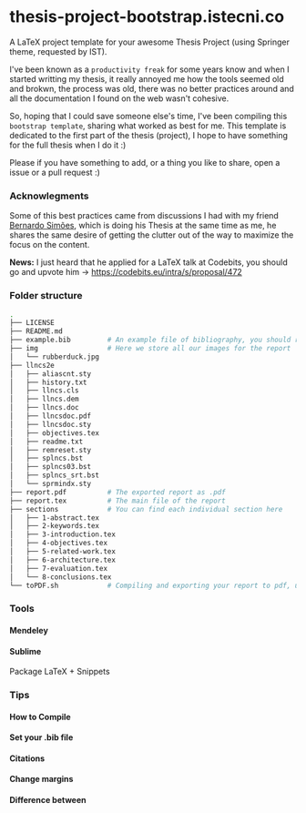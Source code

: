 thesis-project-bootstrap.istecni.co
===================================

A LaTeX project template for your awesome Thesis Project (using Springer theme, requested  by IST).

I've been known as a `productivity freak` for some years know and when I started writting my thesis, it really annoyed me how the tools seemed old and brokwn, the process was old, there was no better practices around and all the documentation I found on the web wasn't cohesive. 

So, hoping that I could save someone else's time, I've been compiling this `bootstrap template`, sharing what worked as best for me. This template is dedicated to the first part of the thesis (project), I hope to have something for the full thesis when I do it :)

Please if you have something to add, or a thing you like to share, open a issue or a pull request :)

### Acknowlegments 

Some of this best practices came from discussions I had with my friend [Bernardo Simões](https://github.com/golfadas), which is doing his Thesis at the same time as me, he shares the same desire of getting the clutter out of the way to maximize the focus on the content.

**News:** I just heard that he applied for a LaTeX talk at Codebits, you should go and upvote him -> https://codebits.eu/intra/s/proposal/472


### Folder structure

```bash
.
├── LICENSE
├── README.md
├── example.bib         # An example file of bibliography, you should replace with your own
├── img                 # Here we store all our images for the report
│   └── rubberduck.jpg
├── llncs2e
│   ├── aliascnt.sty
│   ├── history.txt
│   ├── llncs.cls
│   ├── llncs.dem
│   ├── llncs.doc
│   ├── llncsdoc.pdf
│   ├── llncsdoc.sty
│   ├── objectives.tex
│   ├── readme.txt
│   ├── remreset.sty
│   ├── splncs.bst
│   ├── splncs03.bst
│   ├── splncs_srt.bst
│   └── sprmindx.sty
├── report.pdf          # The exported report as .pdf
├── report.tex          # The main file of the report
├── sections            # You can find each individual section here
│   ├── 1-abstract.tex
│   ├── 2-keywords.tex
│   ├── 3-introduction.tex
│   ├── 4-objectives.tex
│   ├── 5-related-work.tex
│   ├── 6-architecture.tex
│   ├── 7-evaluation.tex
│   └── 8-conclusions.tex
└── toPDF.sh            # Compiling and exporting your report to pdf, use $ sh toPDF.sh to run it 
```

### Tools

#### Mendeley 


#### Sublime

Package LaTeX + Snippets


### Tips

#### How to Compile

#### Set your .bib file

#### Citations

#### Change margins

#### Difference between